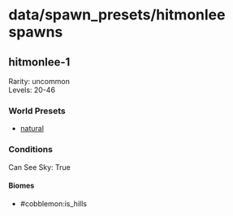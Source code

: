 # data/spawn_presets/hitmonlee spawns  
  
## hitmonlee-1  
Rarity: uncommon  
Levels: 20-46  
  
### World Presets  
* [natural](/data/spawn_data/natural.md)  
  
### Conditions  
Can See Sky: True  
  
#### Biomes  
  * #cobblemon:is_hills
  
